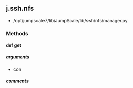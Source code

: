 ## j.ssh.nfs

- /opt/jumpscale7/lib/JumpScale/lib/ssh/nfs/manager.py

### Methods

#### def get 
##### arguments

- con

##### comments

```

```

